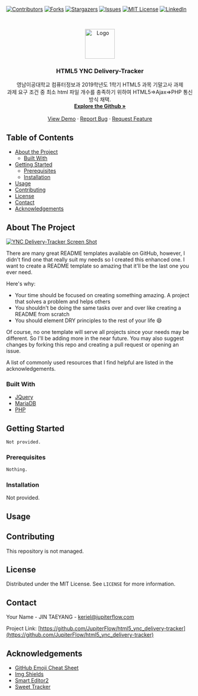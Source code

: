 <!--
*** Thanks for checking out this README Template. If you have a suggestion that would
*** make this better, please fork the repo and create a pull request or simply open
*** an issue with the tag "enhancement".
*** Thanks again! Now go create something AMAZING! :D
-->


<!-- PROJECT SHIELDS -->
<!--
*** I'm using markdown "reference style" links for readability.
*** Reference links are enclosed in brackets [ ] instead of parentheses ( ).
*** See the bottom of this document for the declaration of the reference variables
*** for contributors-url, forks-url, etc. This is an optional, concise syntax you may use.
*** https://www.markdownguide.org/basic-syntax/#reference-style-links
-->
[![Contributors][contributors-shield]][contributors-url]
[![Forks][forks-shield]][forks-url]
[![Stargazers][stars-shield]][stars-url]
[![Issues][issues-shield]][issues-url]
[![MIT License][license-shield]][license-url]
[![LinkedIn][linkedin-shield]][linkedin-url]



<!-- PROJECT LOGO -->
<br />
<p align="center">
  <a href="https://github.com/JupiterFlow/html5_ync_delivery-tracker">
    <img src="https://github.com/JupiterFlow/html5_ync_delivery-tracker/blob/master/images/README.png" alt="Logo" width="80" height="80">
  </a>

  <h3 align="center">HTML5 YNC Delivery-Tracker</h3>

  <p align="center">
    영남이공대학교 컴퓨터정보과 2019학년도 1학기 HTML5 과목 기말고사 과제
    <br />
    과제 요구 조건 중 최소 html 파일 개수를 충족하기 위하여 HTML5=>Ajax=>PHP 통신 방식 채택.
    <br />
    <a href="https://github.com/JupiterFlow/html5_ync_delivery-tracker"><strong>Explore the Github »</strong></a>
    <br />
    <br />
    <a href="https://delivery.jupiterflow.com">View Demo</a>
    ·
    <a href="https://github.com/JupiterFlow/html5_ync_delivery-tracker/issues">Report Bug</a>
    ·
    <a href="https://github.com/JupiterFlow/html5_ync_delivery-tracker/issues">Request Feature</a>
  </p>
</p>


<!-- TABLE OF CONTENTS -->
## Table of Contents

* [About the Project](#about-the-project)
  * [Built With](#built-with)
* [Getting Started](#getting-started)
  * [Prerequisites](#prerequisites)
  * [Installation](#installation)
* [Usage](#usage)
* [Contributing](#contributing)
* [License](#license)
* [Contact](#contact)
* [Acknowledgements](#acknowledgements)



<!-- ABOUT THE PROJECT -->
## About The Project

[![YNC Delivery-Tracker Screen Shot][product-screenshot]](https://delivery.jupiterflow.com)

There are many great README templates available on GitHub, however, I didn't find one that really suit my needs so I created this enhanced one. I want to create a README template so amazing that it'll be the last one you ever need.

Here's why:
* Your time should be focused on creating something amazing. A project that solves a problem and helps others
* You shouldn't be doing the same tasks over and over like creating a README from scratch
* You should element DRY principles to the rest of your life :smile:

Of course, no one template will serve all projects since your needs may be different. So I'll be adding more in the near future. You may also suggest changes by forking this repo and creating a pull request or opening an issue.

A list of commonly used resources that I find helpful are listed in the acknowledgements.

### Built With
* [JQuery](https://jquery.com)
* [MariaDB](https://mariadb.org)
* [PHP](https://www.php.net)



<!-- GETTING STARTED -->
## Getting Started
```sh
Not provided.
```

<!--
This is an example of how you may give instructions on setting up your project locally.
To get a local copy up and running follow these simple example steps.
-->
### Prerequisites

```sh
Nothing.
```

<!--
This is an example of how to list things you need to use the software and how to install them.
* npm
```sh
npm install npm@latest -g
```
-->
### Installation

Not provided.

<!--
1. Get a free API Key at [https://example.com](https://example.com)
2. Clone the repo
```sh
git clone https://github.com/your_username_/Project-Name.git
```
3. Install NPM packages
```sh
npm install
```
4. Enter your API in `config.js`
```JS
const API_KEY = 'ENTER YOUR API';
```
-->


<!-- USAGE EXAMPLES -->
## Usage




<!-- CONTRIBUTING -->
## Contributing

This repository is not managed.

<!--
Contributions are what make the open source community such an amazing place to be learn, inspire, and create. Any contributions you make are **greatly appreciated**.

1. Fork the Project
2. Create your Feature Branch (`git checkout -b PROFILE/REPO`)
3. Commit your Changes (`git commit -m 'Add some REPO'`)
4. Push to the Branch (`git push origin PROFILE/REPO`)
5. Open a Pull Request
-->


<!-- LICENSE -->
## License

Distributed under the MIT License. See `LICENSE` for more information.



<!-- CONTACT -->
## Contact

Your Name - JIN TAEYANG - keriel@jupiterflow.com

Project Link: [https://github.com/JupiterFlow/html5_ync_delivery-tracker](https://github.com/JupiterFlow/html5_ync_delivery-tracker)


<!-- ACKNOWLEDGEMENTS -->
## Acknowledgements
* [GitHub Emoji Cheat Sheet](https://www.webpagefx.com/tools/emoji-cheat-sheet)
* [Img Shields](https://shields.io)
* [Smart Editor2](https://github.com/naver/smarteditor2)
* [Sweet Tracker](http://www.sweettracker.co.kr/)



<!-- MARKDOWN LINKS & IMAGES -->
<!-- https://www.markdownguide.org/basic-syntax/#reference-style-links -->
[contributors-shield]: https://img.shields.io/github/contributors/othneildrew/Best-README-Template.svg?style=flat-square
[contributors-url]: https://github.com/JupiterFlow/html5_ync_delivery-tracker/graphs/contributors
[forks-shield]: https://img.shields.io/github/forks/othneildrew/Best-README-Template.svg?style=flat-square
[forks-url]: https://github.com/JupiterFlow/html5_ync_delivery-tracker/network/members
[stars-shield]: https://img.shields.io/github/stars/othneildrew/Best-README-Template.svg?style=flat-square
[stars-url]: https://github.com/JupiterFlow/html5_ync_delivery-tracker/stargazers
[issues-shield]: https://img.shields.io/github/issues/othneildrew/Best-README-Template.svg?style=flat-square
[issues-url]: https://github.com/JupiterFlow/html5_ync_delivery-tracker/issues
[license-shield]: https://img.shields.io/github/license/othneildrew/Best-README-Template.svg?style=flat-square
[license-url]: https://github.com/JupiterFlow/html5_ync_delivery-tracker/blob/master/LICENSE.txt
[linkedin-shield]: https://img.shields.io/badge/-LinkedIn-black.svg?style=flat-square&logo=linkedin&colorB=555
[linkedin-url]: https://linkedin.com/in/jupiterflow
[product-screenshot]: https://github.com/JupiterFlow/html5_ync_delivery-tracker/blob/master/images/workspace.JPG